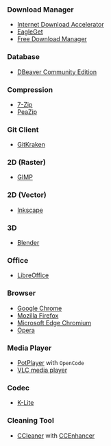 ### Download Manager
* [Internet Download Accelerator](https://westbyte.com/ida/)
* [EagleGet](http://www.eagleget.com/)
* [Free Download Manager](https://www.freedownloadmanager.org/)

### Database

* [DBeaver Community Edition](https://dbeaver.io/)

### Compression

* [7-Zip](https://www.7-zip.org/)
* [PeaZip](https://www.peazip.org/)

### Git Client

* [GitKraken](https://www.gitkraken.com/)

### 2D (Raster)

* [GIMP](https://www.gimp.org/)

### 2D (Vector)

* [Inkscape](https://inkscape.org/)

### 3D

* [Blender](https://www.blender.org/)

### Office

* [LibreOffice](https://www.libreoffice.org/)

### Browser

* [Google Chrome](https://www.google.com/chrome/)
* [Mozilla Firefox](https://www.mozilla.org/en-US/firefox/)
* [Microsoft Edge Chromium](https://www.microsoft.com/en-us/edge)
* [Opera](https://www.opera.com/)

### Media Player

* [PotPlayer](https://potplayer.daum.net/) with `OpenCode`
* [VLC media player](https://www.videolan.org/vlc/)

### Codec

* [K-Lite](https://codecguide.com/)

### Cleaning Tool

* [CCleaner](https://www.ccleaner.com/) with [CCEnhancer](https://singularlabs.com/software/ccenhancer/)
